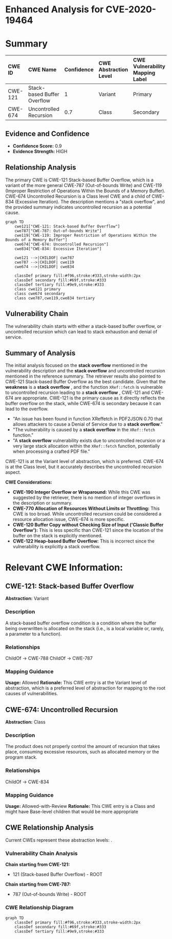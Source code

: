 # Enhanced Analysis for CVE-2020-19464

# Summary
| CWE ID    | CWE Name                                                            | Confidence | CWE Abstraction Level | CWE Vulnerability Mapping Label | CWE-Vulnerability Mapping Notes |
| :-------- | :------------------------------------------------------------------ | :--------- | :-------------------- | :------------------------------ | :------------------------------ |
| CWE-121   | Stack-based Buffer Overflow                                         | 1          | Variant               | Primary                         | Allowed                         |
| CWE-674   | Uncontrolled Recursion                                              | 0.7        | Class                 | Secondary                       | Allowed-with-Review             |

## Evidence and Confidence

*   **Confidence Score:** 0.9
*   **Evidence Strength:** HIGH

## Relationship Analysis
The primary CWE is CWE-121 Stack-based Buffer Overflow, which is a variant of the more general CWE-787 (Out-of-bounds Write) and CWE-119 (Improper Restriction of Operations Within the Bounds of a Memory Buffer). CWE-674 Uncontrolled Recursion is a Class level CWE and a child of CWE-834 (Excessive Iteration). The description mentions a "stack overflow", and the provided summary indicates uncontrolled recursion as a potential cause.

```mermaid
graph TD
    cwe121["CWE-121: Stack-based Buffer Overflow"]
    cwe787["CWE-787: Out-of-bounds Write"]
    cwe119["CWE-119: Improper Restriction of Operations Within the Bounds of a Memory Buffer"]
    cwe674["CWE-674: Uncontrolled Recursion"]
    cwe834["CWE-834: Excessive Iteration"]
    
    cwe121 -->|CHILDOF| cwe787
    cwe787 -->|CHILDOF| cwe119
    cwe674 -->|CHILDOF| cwe834
    
    classDef primary fill:#f96,stroke:#333,stroke-width:2px
    classDef secondary fill:#69f,stroke:#333
    classDef tertiary fill:#9e9,stroke:#333
    class cwe121 primary
    class cwe674 secondary
    class cwe787,cwe119,cwe834 tertiary
```

## Vulnerability Chain
The vulnerability chain starts with either a stack-based buffer overflow, or uncontrolled recursion which can lead to stack exhaustion and denial of service.

## Summary of Analysis
The initial analysis focused on the **stack overflow** mentioned in the vulnerability description and the **stack overflow** and uncontrolled recursion mentioned in the reference summary. The retriever results also pointed to CWE-121 Stack-based Buffer Overflow as the best candidate. Given that the **weakness** is a **stack overflow** , and the function `XRef::fetch` is vulnerable to uncontrolled recursion leading to a **stack overflow** , CWE-121 and CWE-674 are appropriate. CWE-121 is the primary cause as it directly reflects the buffer overflow on the stack, while CWE-674 is secondary because it can lead to the overflow.

*   "An issue has been found in function XReffetch in PDF2JSON 0.70 that allows attackers to cause a Denial of Service due to a **stack overflow**."
*   "The vulnerability is caused by a **stack overflow** in the `XRef::fetch` function."
*   "A **stack overflow** vulnerability exists due to uncontrolled recursion or a very large stack allocation within the `XRef::fetch` function, potentially when processing a crafted PDF file."

CWE-121 is at the Variant level of abstraction, which is preferred. CWE-674 is at the Class level, but it accurately describes the uncontrolled recursion aspect.

**CWE Considerations:**

*   **CWE-190 Integer Overflow or Wraparound:** While this CWE was suggested by the retriever, there is no mention of integer overflows in the description or summary.
*   **CWE-770 Allocation of Resources Without Limits or Throttling:** This CWE is too broad. While uncontrolled recursion could be considered a resource allocation issue, CWE-674 is more specific.
*   **CWE-120 Buffer Copy without Checking Size of Input ('Classic Buffer Overflow'):** This is less specific than CWE-121 since the location of the buffer on the stack is explicitly mentioned.
*   **CWE-122 Heap-based Buffer Overflow:** This is incorrect since the vulnerability is explicitly a stack overflow.

# Relevant CWE Information:

## CWE-121: Stack-based Buffer Overflow
**Abstraction:** Variant

### Description
A stack-based buffer overflow condition is a condition where the buffer being overwritten is allocated on the stack (i.e., is a local variable or, rarely, a parameter to a function).

### Relationships
ChildOf -> CWE-788
ChildOf -> CWE-787

### Mapping Guidance
**Usage:** Allowed
**Rationale:** This CWE entry is at the Variant level of abstraction, which is a preferred level of abstraction for mapping to the root causes of vulnerabilities.

## CWE-674: Uncontrolled Recursion
**Abstraction:** Class

### Description
The product does not properly control the amount of recursion that takes place, consuming excessive resources, such as allocated memory or the program stack.

### Relationships
ChildOf -> CWE-834

### Mapping Guidance
**Usage:** Allowed-with-Review
**Rationale:** This CWE entry is a Class and might have Base-level children that would be more appropriate


## CWE Relationship Analysis

Current CWEs represent these abstraction levels: .


### Vulnerability Chain Analysis

**Chain starting from CWE-121:**
- 121 (Stack-based Buffer Overflow) - ROOT


**Chain starting from CWE-787:**
- 787 (Out-of-bounds Write) - ROOT



### CWE Relationship Diagram

```mermaid
graph TD
    classDef primary fill:#f96,stroke:#333,stroke-width:2px
    classDef secondary fill:#69f,stroke:#333
    classDef tertiary fill:#9e9,stroke:#333
```